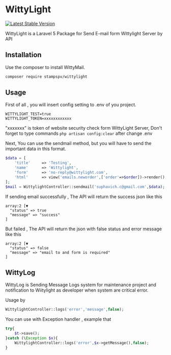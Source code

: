 # WittyLight

[![Latest Stable Version](https://poser.pugx.org/stampspv/wittylight/v/stable)](https://packagist.org/packages/stampspv/wittylight)


WittyLight is a Laravel 5 Package for Send E-mail form Wittylight Server by API

## Installation

Use the composer to install WittyMail.

```bash
composer require stampspv/wittylight
```

## Usage

First of all , you will insert config setting to .env of you project.
```env
WITTYLIGHT_TEST=true
WITTYLIGHT_TOKEN=xxxxxxxxxxxx
```
"xxxxxxx" is token of website security check form WittyLight Server, Don't forget to type commands ``` php artisan config:clear ``` after change .env


Next, You can use the sendmail method, but you will have to send the important data in this format.

```php
$data = [
    'title'     => 'Testing',
    'name'      => 'Wittylight',
    'form'      => 'no-reply@wittylight.com',
    'html'      => view('emails.neworder',['order'=>$order])->render(),
];
$mail = WittylightController::sendmail('suphavich.c@gmail.com',$data);
```
If sending email successfully , The API will return the success json like this

```
array:2 [▼
  "status" => true
  "message" => "success"
]
```
But failed , The API will return the json with false status and error message like this
```$xslt
array:2 [▼
  "status" => false
  "message" => "email to and form is required"
]
```
## WittyLog

WittyLog is Sending Message Logs system for maintenance project and notification to Wiitylight as developer when system are critical error.

Usage by
```php
WittylightController::logs('error','message',false);
```

You can use with Exception handler , example that

```php
try{
    $t->save();
}catch (\Exception $x){
    WittylightController::logs('error',$x->getMessage(),false);
}
```